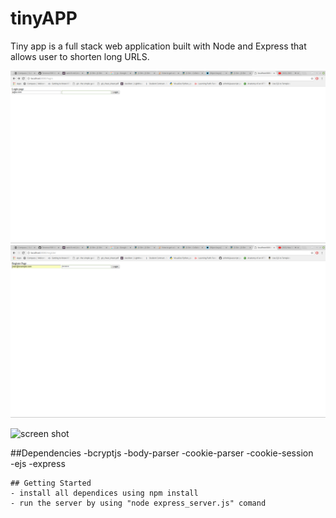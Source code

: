# tinyAPP

Tiny app is a full stack web application built with Node and Express that allows user to shorten long URLS. 

![screen shot  of login](https://github.com/Terence1991/tinyProject/blob/master/docs/Screenshot%20from%202018-10-05%2014-36-50.png?raw=true)
![screem_shot of register](https://github.com/Terence1991/tinyProject/blob/master/docs/Screenshot%20from%202018-10-05%2014-48-22.png?raw=true)

![screen shot]()

##Dependencies
    -bcryptjs
    -body-parser
    -cookie-parser
    -cookie-session    
    -ejs
    -express
    
    ## Getting Started 
    - install all dependices using npm install
    - run the server by using "node express_server.js" comand 
